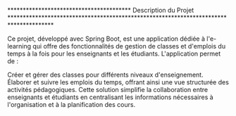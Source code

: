 ****************************************  Description du Projet  **************************************************************************************

Ce projet, développé avec Spring Boot, est une application dédiée à l'e-learning qui offre des fonctionnalités de gestion de classes et d'emplois du temps à la fois pour les enseignants et les étudiants.
L'application permet de :

Créer et gérer des classes pour différents niveaux d'enseignement.
Élaborer et suivre les emplois du temps, offrant ainsi une vue structurée des activités pédagogiques.
Cette solution simplifie la collaboration entre enseignants et étudiants en centralisant les informations nécessaires à l'organisation et à la planification des cours.
